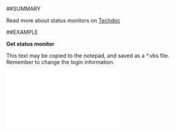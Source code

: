 

##SUMMARY

Read more about status monitors on <A href="http://techdoc.superoffice.com/?sixSaintStatusMonitors.html">Techdoc</A>


##EXAMPLE

**Get status monitor**

This text may be copied to the notepad, and saved as a *.vbs file. Remember to change the login information.

![](../../Examples/vbs/SOAdmin.GetStatusMonitor.vbs.txt)





